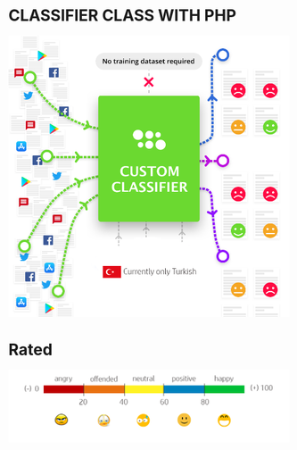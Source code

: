 # CLASSIFIER CLASS WITH PHP

![classifier](photo/0_pcWOyypacfYbIdg6.png)

# Rated

![rated](photo/rated.png)